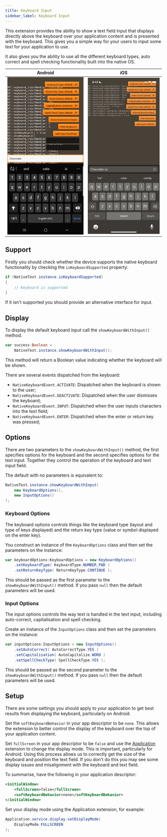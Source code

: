 ```yaml
---
title: Keyboard Input
sidebar_label: Keyboard Input
---
```


This extension provides the ability to show a text field input that displays directly above the keyboard over your application content and is presented with the keyboard. This gives you a simple way for your users to input some text for your application to use.

It also gives you the ability to use all the different keyboard types, auto correct and spell checking functionality built into the native OS. 

| Android | iOS |
| --- | --- |
| ![](images/showkeyboardinput_android.jpg) | ![](images/showkeyboardinput_ios.png) |


## Support 

Firstly you should check whether the device supports the native keyboard functionality by checking the `isKeyboardSupported` property:

```actionscript
if (NativeText.instance.isKeyboardSupported)
{
    // Keyboard is supported
}
```

If it isn't supported you should provide an alternative interface for input.


## Display

To display the default keyboard input call the `showKeyboardWithInput()` method.

```actionscript
var success:Boolean = 
    NativeText.instance.showKeyboardWithInput();
```

This method will return a Boolean value indicating whether the keyboard will be shown.

There are several events dispatched from the keyboard:
- `NativeKeyboardEvent.ACTIVATE`: Dispatched when the keyboard is shown to the user;
- `NativeKeyboardEvent.DEACTIVATE`: Dispatched when the user dismisses the keyboard;
- `NativeKeyboardEvent.INPUT`: Dispatched when the user inputs characters into the text field;
- `NativeKeyboardEvent.ENTER`: Dispatched when the enter or return key was pressed;


## Options

There are two parameters to the `showKeyboardWithInput()` method, the first specifies options for the keyboard and the second specifies options for the text input. Together they control the operation of the keyboard and text input field.

The default with no parameters is equivalent to:

```actionscript
NativeText.instance.showKeyboardWithInput(
    new KeyboardOptions(),
    new InputOptions()
);
```


### Keyboard Options

The keyboard options controls things like the keyboard type (layout and type of keys displayed) and the return key type (value or symbol displayed on the enter key).

You construct an instance of the `KeyboardOptions` class and then set the parameters on the instance:

```actionscript
var keyboardOptions:KeyboardOptions = new KeyboardOptions()
    .setKeyboardType( KeyboardType.NUMBER_PAD )
    .setReturnKeyType( ReturnKeyType.CONTINUE );
```

This should be passed as the first parameter to the `showKeyboardWithInput()` method. If you pass `null` then the default parameters will be used.


### Input Options 

The input options controls the way text is handled in the text input, including auto-correct, capitalisation and spell checking. 

Create an instance of the `InputOptions` class and then set the parameters on the instance:

```actionscript
var inputOptions:InputOptions = new InputOptions()
    .setAutoCorrect( AutoCorrectType.YES )
    .setCapitalisation( AutoCapitalize.WORD )
    .setSpellCheckType( SpellCheckType.YES );
```

This should be passed as the second parameter to the `showKeyboardWithInput()` method. If you pass `null` then the default parameters will be used.



## Setup

There are some settings you should apply to your application to get best results from displaying the keyboard, particularly on Android.

Set the `softKeyboardBehavior` in your app descriptor to be `none`. This allows the extension to better control the display of the keyboard over the top of your application content.

Set `fullScreen` in your app descriptor to be `false` and use the [Application](https://airnativeextensions.com/extension/com.distriqt.Application) extension to change the display mode. This is important, particularly for Android. Using this process allows us to correctly get the size of the keyboard and position the text field. If you don't do this you may see some display issues and misalignment with the keyboard and text field. 


To summarise, have the following in your application descriptor:

```xml
<initialWindow>
    <fullScreen>false</fullScreen>
    <softKeyboardBehavior>none</softKeyboardBehavior>
</initialWindow>
```

Set your display mode using the Application extension, for example: 


```actionscript
Application.service.display.setDisplayMode( 
    DisplayMode.FULLSCREEN
);
```


